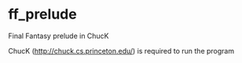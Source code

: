 ff_prelude
==========

Final Fantasy prelude in ChucK

ChucK (http://chuck.cs.princeton.edu/) is required to run the program
